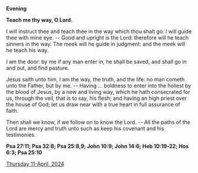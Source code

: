 **Evening**

**Teach me thy way, O Lord.**
 
I will instruct thee and teach thee in the way which thou shalt go: I will guide thee with mine eye. -- Good and upright is the Lord: therefore will he teach sinners in the way. The meek will he guide in judgment: and the meek will he teach his way.
 
I am the door: by me if any man enter in, he shall be saved, and shall go in and out, and find pasture.
 
Jesus saith unto him, I am the way, the truth, and the life: no man cometh unto the Father, but by me. -- Having ... boldness to enter into the holiest by the blood of Jesus, by a new and living way, which he hath consecrated for us, through the veil, that is to say, his flesh; and having an high priest over the house of God; let us draw near with a true heart in full assurance of faith.
 
Then shall we know, if we follow on to know the Lord. -- All the paths of the Lord are mercy and truth unto such as keep his covenant and his testimonies.  

**Psa 27:11; Psa 32:8; Psa 25:8,9; John 10:9; John 14:6; Heb 10:19‑22; Hos 6:3; Psa 25:10**

[Thursday 11-April, 2024](https://t.me/daily_light)
